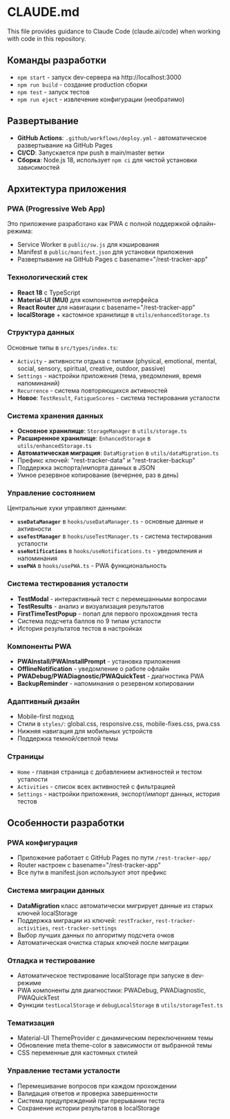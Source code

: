 # CLAUDE.md

This file provides guidance to Claude Code (claude.ai/code) when working with code in this repository.

## Команды разработки

- `npm start` - запуск dev-сервера на http://localhost:3000
- `npm run build` - создание production сборки 
- `npm test` - запуск тестов
- `npm run eject` - извлечение конфигурации (необратимо)

## Развертывание

- **GitHub Actions**: `.github/workflows/deploy.yml` - автоматическое развертывание на GitHub Pages
- **CI/CD**: Запускается при push в main/master ветки
- **Сборка**: Node.js 18, использует `npm ci` для чистой установки зависимостей

## Архитектура приложения

### PWA (Progressive Web App)
Это приложение разработано как PWA с полной поддержкой офлайн-режима:
- Service Worker в `public/sw.js` для кэширования
- Manifest в `public/manifest.json` для установки приложения
- Развертывание на GitHub Pages с basename="/rest-tracker-app"

### Технологический стек
- **React 18** с TypeScript
- **Material-UI (MUI)** для компонентов интерфейса
- **React Router** для навигации с basename="/rest-tracker-app" 
- **localStorage** + кастомное хранилище в `utils/enhancedStorage.ts`

### Структура данных
Основные типы в `src/types/index.ts`:
- `Activity` - активности отдыха с типами (physical, emotional, mental, social, sensory, spiritual, creative, outdoor, passive)
- `Settings` - настройки приложения (тема, уведомления, время напоминаний)
- `Recurrence` - система повторяющихся активностей
- **Новое**: `TestResult`, `FatigueScores` - система тестирования усталости

### Система хранения данных
- **Основное хранилище**: `StorageManager` в `utils/storage.ts`
- **Расширенное хранилище**: `EnhancedStorage` в `utils/enhancedStorage.ts`
- **Автоматическая миграция**: `DataMigration` в `utils/dataMigration.ts`
- Префикс ключей: "rest-tracker-data" и "rest-tracker-backup"
- Поддержка экспорта/импорта данных в JSON
- Умное резервное копирование (вечернее, раз в день)

### Управление состоянием
Центральные хуки управляют данными:
- **`useDataManager`** в `hooks/useDataManager.ts` - основные данные и активности
- **`useTestManager`** в `hooks/useTestManager.ts` - система тестирования усталости
- **`useNotifications`** в `hooks/useNotifications.ts` - уведомления и напоминания
- **`usePWA`** в `hooks/usePWA.ts` - PWA функциональность

### Система тестирования усталости
- **TestModal** - интерактивный тест с перемешанными вопросами
- **TestResults** - анализ и визуализация результатов
- **FirstTimeTestPopup** - попап для первого прохождения теста
- Система подсчета баллов по 9 типам усталости
- История результатов тестов в настройках

### Компоненты PWA
- **PWAInstall/PWAInstallPrompt** - установка приложения
- **OfflineNotification** - уведомление о работе офлайн
- **PWADebug/PWADiagnostic/PWAQuickTest** - диагностика PWA
- **BackupReminder** - напоминания о резервном копировании

### Адаптивный дизайн
- Mobile-first подход
- Стили в `styles/`: global.css, responsive.css, mobile-fixes.css, pwa.css
- Нижняя навигация для мобильных устройств
- Поддержка темной/светлой темы

### Страницы
- `Home` - главная страница с добавлением активностей и тестом усталости
- `Activities` - список всех активностей с фильтрацией
- `Settings` - настройки приложения, экспорт/импорт данных, история тестов

## Особенности разработки

### PWA конфигурация
- Приложение работает с GitHub Pages по пути `/rest-tracker-app/`
- Router настроен с basename="/rest-tracker-app"
- Все пути в manifest.json используют этот префикс

### Система миграции данных
- **DataMigration** класс автоматически мигрирует данные из старых ключей localStorage
- Поддержка миграции из ключей: `restTracker`, `rest-tracker-activities`, `rest-tracker-settings`
- Выбор лучших данных по алгоритму подсчета очков
- Автоматическая очистка старых ключей после миграции

### Отладка и тестирование
- Автоматическое тестирование localStorage при запуске в dev-режиме
- PWA компоненты для диагностики: PWADebug, PWADiagnostic, PWAQuickTest
- Функции `testLocalStorage` и `debugLocalStorage` в `utils/storageTest.ts`

### Тематизация
- Material-UI ThemeProvider с динамическим переключением темы
- Обновление meta theme-color в зависимости от выбранной темы
- CSS переменные для кастомных стилей

### Управление тестами усталости
- Перемешивание вопросов при каждом прохождении
- Валидация ответов и проверка завершенности
- Система предупреждений при прерывании теста
- Сохранение истории результатов в localStorage